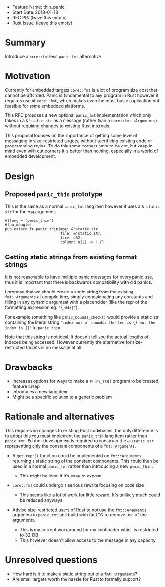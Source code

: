 - Feature Name: thin_panic
- Start Date: 2018-01-18
- RFC PR: (leave this empty)
- Rust Issue: (leave this empty)

# Summary
[summary]: #summary

Introduce a `core::fmt`less `panic_fmt` alternative

# Motivation
[motivation]: #motivation

Currently for embedded targets `core::fmt` is a lot of program size cost that cannot be afforded. Panic is fundamental to any program in Rust however it requires use of `core::fmt`, which makes even the most basic application not feasible for some embedded platforms.

This RFC proposes a new optional `panic_fmt` implementation which only takes in a `&'static str` as a message (rather than a `core::fmt::Arguments`) without requiring changes to existing Rust internals.

This proposal focuses on the importance of getting some level of messaging in size-restricted targets, without sacrificing existing code or programming styles. To do this some corners have to be cut, but keep in mind even with cut corners it is better than nothing, especially in a world of embedded development.

# Design

## Proposed `panic_thin` prototype

This is the same as a normal `panic_fmt` lang item however it uses a `&'static str` for the `msg` argument.

```
#[lang = "panic_thin"]
#[no_mangle]
pub extern fn panic_thin(msg: &'static str,
                         file: &'static str,
                         line: u32,
                         column: u32) -> ! {}
```

## Getting static strings from existing format strings

It is not reasonable to have multiple panic messages for every panic use, thus it is important that there is backwards compatibility with old panics.

I propose that we should create a static string from the existing `fmt::Arguments` at compile time, simply concatenating any constants and filling in any dynamic argument with a placeholder (like the repr of the formatting expression eg: `"{:04x}"`).

For example something like `panic_bounds_check()` would provide a static str containing the literal string `"index out of bounds: the len is {} but the index is {}"` to `panic_thin`.

Note that this string is not ideal. It doesn't tell you the actual lengths of indexes being accessed. However currently the alternative for size-restricted targets is no message at all.

# Drawbacks
[drawbacks]: #drawbacks

- Increases options for ways to make a `#![no_std]` program to be created, feature creep
- Introduces a new lang item
- Might be a specific solution to a generic problem

# Rationale and alternatives
[alternatives]: #alternatives

This requires no changes to existing Rust codebases, the only difference is to adopt this you must implement the `panic_thin` lang item rather than `panic_fmt`. Further development is required to construct the `&'static str` representing only the constant components of a `fmt::Arguments`.

- A `get_repr()` function could be implemented on `fmt::Arguments` returning a static string of the constant components. This could then be used in a normal `panic_fmt` rather than introducing a new `panic_thin`.
    - This might be ideal if it's easy to expose

- `core::fmt` could undergo a serious rewrite focusing on code size
    - This seems like a lot of work for little reward. It's unlikely much could be reduced anyways.

- Advise size-restricted users of Rust to not use the `fmt::Arguments` argument to `panic_fmt` and build with fat LTO to remove use of the arguments.
    - This is my current workaround for my bootloader which is restricted to 32 KiB
    - This however doesn't allow access to the message in any capacity

# Unresolved questions
[unresolved]: #unresolved-questions

- How hard is it to make a static string out of a `fmt::Arguments`?
- Are small targets worth the hassle for Rust to formally support?
